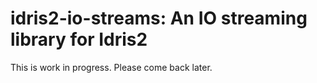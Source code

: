 # idris2-io-streams: An IO streaming library for Idris2

This is work in progress. Please come back later.
